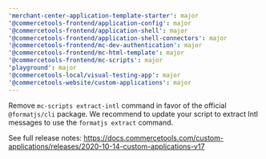 ```yaml
---
'merchant-center-application-template-starter': major
'@commercetools-frontend/application-config': major
'@commercetools-frontend/application-shell': major
'@commercetools-frontend/application-shell-connectors': major
'@commercetools-frontend/mc-dev-authentication': major
'@commercetools-frontend/mc-html-template': major
'@commercetools-frontend/mc-scripts': major
'playground': major
'@commercetools-local/visual-testing-app': major
'@commercetools-website/custom-applications': major
---
```


Remove `mc-scripts extract-intl` command in favor of the official `@formatjs/cli` package.
We recommend to update your script to extract Intl messages to use the `formatjs extract` command.

See full release notes: https://docs.commercetools.com/custom-applications/releases/2020-10-14-custom-applications-v17
